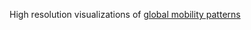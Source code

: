 High resolution visualizations of [global mobility patterns](https://www.openriskmanagement.com/2021-02-06-visualization-of-a-planet-in-lockdown/)